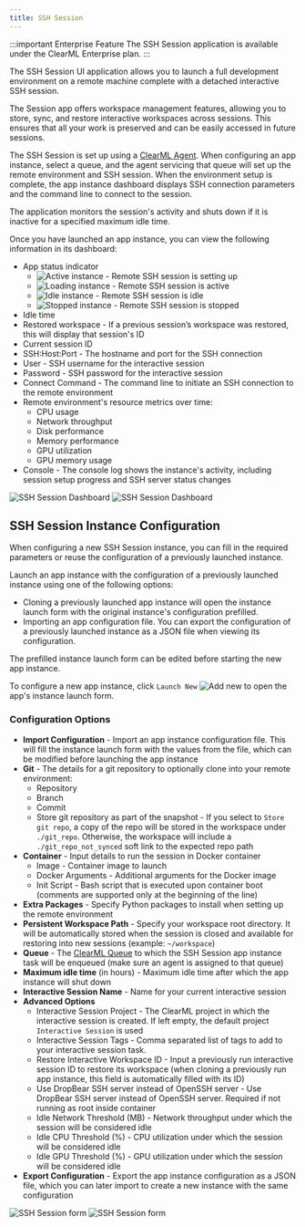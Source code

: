 ```yaml
---
title: SSH Session 
---
```


:::important Enterprise Feature
The SSH Session application is available under the ClearML Enterprise plan.
:::

The SSH Session UI application allows you to launch a full development environment on a remote machine complete with 
a detached interactive SSH session. 

The Session app offers workspace management features, allowing you to store, sync, and restore interactive workspaces 
across sessions. This ensures that all your work is preserved and can be easily accessed in future sessions.

The SSH Session is set up using a [ClearML Agent](../../clearml_agent.md). When configuring an app instance, select a 
queue, and the agent servicing that queue will set up the remote environment and SSH session. When the environment setup is 
complete, the app instance dashboard displays SSH connection parameters and the command line to connect to the session.

The application monitors the session's activity and shuts down if it is inactive for a specified maximum idle time.

Once you have launched an app instance, you can view the following information in its dashboard:

* App status indicator
  * <img src="/docs/latest/icons/ico-ssh-loading.svg" alt="Active instance" className="icon size-lg space-sm" /> - Remote SSH session is setting up
  * <img src="/docs/latest/icons/ico-ssh-active.svg" alt="Loading instance" className="icon size-lg space-sm" /> - Remote SSH session is active
  * <img src="/docs/latest/icons/ico-ssh-idle.svg" alt="Idle instance" className="icon size-lg space-sm" /> - Remote SSH session is idle
  * <img src="/docs/latest/icons/ico-ssh-stopped.svg" alt="Stopped instance" className="icon size-lg space-sm" /> - Remote SSH session is stopped
* Idle time
* Restored workspace - If a previous session’s workspace was restored, this will display that session's ID
* Current session ID
* SSH:Host:Port - The hostname and port for the SSH connection
* User - SSH username for the interactive session
* Password -  SSH password for the interactive session
* Connect Command - The command line to initiate an SSH connection to the remote environment
* Remote environment's resource metrics over time:
  * CPU usage 
  * Network throughput 
  * Disk performance 
  * Memory performance 
  * GPU utilization 
  * GPU memory usage 
* Console - The console log shows the instance's activity, including session setup progress and SSH server status changes

![SSH Session Dashboard](../../img/apps_ssh_session_dashboard.png#light-mode-only)
![SSH Session Dashboard](../../img/apps_ssh_session_dashboard_dark.png#dark-mode-only)

## SSH Session Instance Configuration

When configuring a new SSH Session instance, you can fill in the required parameters or reuse the configuration of 
a previously launched instance.  

Launch an app instance with the configuration of a previously launched instance using one of the following options:
* Cloning a previously launched app instance will open the instance launch form with the original instance's 
configuration prefilled.
* Importing an app configuration file. You can export the configuration of a previously launched instance as a JSON file 
when viewing its configuration.

The prefilled instance launch form can be edited before starting the new app instance. 

To configure a new app instance, click `Launch New` <img src="/docs/latest/icons/ico-add.svg" alt="Add new" className="icon size-md space-sm" /> 
to open the app's instance launch form.


### Configuration Options 
* **Import Configuration** - Import an app instance configuration file. This will fill the instance launch form with the 
values from the file, which can be modified before launching the app instance
* **Git** - The details for a git repository to optionally clone into your remote environment:
  * Repository
  * Branch
  * Commit
  * Store git repository as part of the snapshot - If you select to `Store git repo`, a copy of the repo will be stored 
    in the workspace under `./git_repo`. Otherwise, the workspace will include a  `./git_repo_not_synced` soft link to the 
    expected repo path
* **Container** - Input details to run the session in Docker container
  * Image - Container image to launch
  * Docker Arguments - Additional arguments for the Docker image
  * Init Script - Bash script that is executed upon container boot (comments are supported only at the beginning of the 
  line)
* **Extra Packages** - Specify Python packages to install when setting up the remote environment
* **Persistent Workspace Path** - Specify your workspace root directory. It will be automatically stored when the session 
  is closed and available for restoring into new sessions (example: `~/workspace`)
* **Queue** - The [ClearML Queue](../../fundamentals/agents_and_queues.md#what-is-a-queue) to which the SSH Session app 
  instance task will be enqueued (make sure an agent is assigned to that queue)
* **Maximum idle time** (in hours) - Maximum idle time after which the app instance will shut down
* **Interactive Session Name** -  Name for your current interactive session
* **Advanced Options**
  * Interactive Session Project - The ClearML project in which the interactive session is created. If left empty, the 
  default project `Interactive Session` is used 
  * Interactive Session Tags - Comma separated list of tags to add to your interactive session task. 
  * Restore Interactive Workspace ID - Input a previously run interactive session ID to restore its workspace (when 
    cloning a previously run app instance, this field is automatically filled with its ID)
  * Use DropBear SSH server instead of OpenSSH server - Use DropBear SSH server instead of OpenSSH server. Required if 
  not running as root inside container
  * Idle Network Threshold (MB) - Network throughput under which the session will be considered idle
  * Idle CPU Threshold (%) - CPU utilization under which the session will be considered idle
  * Idle GPU Threshold (%) - GPU utilization under which the session will be considered idle
* **Export Configuration** - Export the app instance configuration as a JSON file, which you can later import to create a 
new instance with the same configuration

<div class="max-w-65">

![SSH Session form](../../img/apps_ssh_session_wizard.png#light-mode-only)
![SSH Session form](../../img/apps_ssh_session_wizard_dark.png#dark-mode-only)

</div>